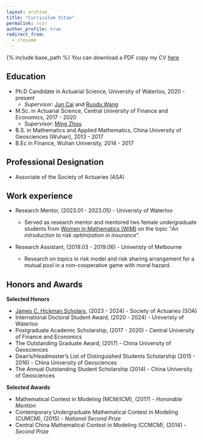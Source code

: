 ```yaml
---
layout: archive
title: "Curriculum Vitae"
permalink: /cv/
author_profile: true
redirect_from:
  - /resume
---
```


{% include base_path %}
You can download a PDF copy my CV [here](http://zhanyij.github.io/files/Zhanyi_Jiao_CV.pdf)

<h2>Education</h2>

* Ph.D Candidate in Actuarial Science, University of Waterloo, 2020 - present
  * <i>Supervisor</i>: [Jun Cai](https://sas.uwaterloo.ca/~jcai/) and [Ruodu Wang](https://sas.uwaterloo.ca/~wang/index.html)
* M.Sc. in Actuarial Science, Central University of Finance and Economics, 2017 - 2020
  * <i>Supervisor</i>: [Ming Zhou](http://stat.ruc.edu.cn/Home/People/Faculty/40dfbd0a8c4f4a7a889f0b761efc8b99.htm)
* B.S. in Mathematics and Applied Mathematics, China University of Geosciences (Wuhan), 2013 - 2017
* B.Ec in Finance, Wuhan University, 2014 - 2017

<h2>Professional Designation</h2>

* Associate of the Society of Actuaries (ASA)

<h2>Work experience</h2>

* Research Mentor, (2023.01 - 2023.05) - Univeristy of Waterloo
  * Served as research mentor and mentored two female undergraduate students from [Women in Mathematics (WiM)](https://uwaterloo.ca/women-in-mathematics/) on the topic “<i>An introduction to risk optimization in insurance</i>”.

* Research Assistant, (2019.03 - 2019.06) - Univeristy of Melbourne
  * Research on topics in risk model and risk sharing arrangement for a mutual pool in a non-cooperative game with moral hazard.
  
<h2>Honors and Awards</h2>


<b>Selected Honors</b>
* [James C. Hickman Scholars](https://www.soa.org/resources/announcements/press-releases/2023/2023-hickman-scholars/),  (2023 - 2024) - Society of Actuaries (SOA)
* International Doctoral Student Award, (2020 - 2024) - Univeristy of Waterloo
* Postgraduate Academic Scholarship, (2017 - 2020) - Central University of Finance and Economics
* The Outstanding Graduate Award, (2017) - China University of Geosciences
* Dean’s/Headmaster’s List of Distinguished Students Scholarship (2015 - 2016) - China University of Geosciences
* The Annual Outstanding Student Scholarship (2014) - China University of Geosciences
  
<b>Selected Awards</b>
* Mathematical Contest in Modeling (MCM/ICM), (2017) - <i>Honorable Mention</i>
* Contemporary Undergraduate Mathematical Contest in Modeling (CUMCM), (2015) - <i>National Second Prize</i>
* Central China Mathematical Contest in Modeling (CCMCM), (2014) - <i>Second Prize</i>


